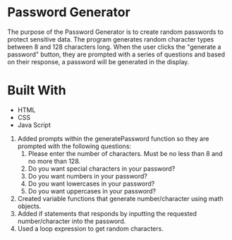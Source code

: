 # Password Generator
The purpose of the Password Generator is to create random passwords to protect sensitive data. The program generates random character types between 8 and 128 characters long.
When the user clicks the "generate a password" button, they are prompted with a series of questions and based on their response, a password will be generated in the display.

# Built With
* HTML
* CSS
* Java Script
 
 1. Added prompts within the generatePassword function so they are prompted with the following questions:
      1. Please enter the number of characters. Must be no less than 8 and no more than 128.      
      2. Do you want special characters in your password?      
      3. Do you want numbers in your password?
      4. Do you want lowercases in your password?
      5. Do you want uppercases in your password?
 2. Created variable functions that generate number/character using math objects.
 3. Added if statements that responds by inputting the requested number/character into the password.
 4. Used a loop expression to get random characters.
